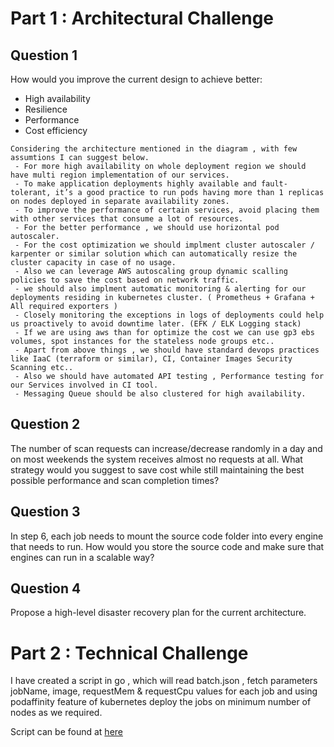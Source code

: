 # Part 1 : Architectural Challenge

## Question 1
How would you improve the current design to achieve better:
- High availability 
- Resilience  
- Performance
- Cost efficiency

```
Considering the architecture mentioned in the diagram , with few assumtions I can suggest below.
 - For more high availability on whole deployment region we should have multi region implementation of our services.
 - To make application deployments highly available and fault-tolerant, it’s a good practice to run pods having more than 1 replicas on nodes deployed in separate availability zones. 
 - To improve the performance of certain services, avoid placing them with other services that consume a lot of resources.
 - For the better performance , we should use horizontal pod autoscaler.
 - For the cost optimization we should implment cluster autoscaler / karpenter or similar solution which can automatically resize the cluster capacity in case of no usage.
 - Also we can leverage AWS autoscaling group dynamic scalling policies to save the cost based on network traffic.
 - we should also implment automatic monitoring & alerting for our deployments residing in kubernetes cluster. ( Prometheus + Grafana + All required exporters )
 - Closely monitoring the exceptions in logs of deployments could help us proactively to avoid downtime later. (EFK / ELK Logging stack)
 - If we are using aws than for optimize the cost we can use gp3 ebs volumes, spot instances for the stateless node groups etc..
 - Apart from above things , we should have standard devops practices like IaaC (terraform or similar), CI, Container Images Security Scanning etc.. 
 - Also we should have automated API testing , Performance testing for our Services involved in CI tool.
 - Messaging Queue should be also clustered for high availability.
```



## Question 2
The number of scan requests can increase/decrease randomly in a day and on most weekends the system receives almost no requests at all.
What strategy would you suggest to save cost while still maintaining the best possible performance and scan completion times?


## Question 3
In step 6, each job needs to mount the source code folder into every engine that needs to run. How would you store the source code and make sure that engines can run in a scalable way?




## Question 4
Propose a high-level disaster recovery plan for the current architecture.



# Part 2 : Technical Challenge

I have created a script in go , which will read batch.json , fetch parameters jobName, image, requestMem & requestCpu values for each job and using podaffinity feature of kubernetes deploy the jobs on minimum number of nodes as we required. 

Script can be found at [here](https://github.com/mkushal/k8sclient/tree/main/go-client)
